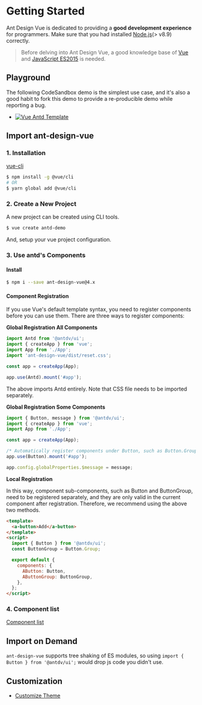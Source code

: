 # Getting Started

Ant Design Vue is dedicated to providing a **good development experience** for programmers. Make sure that you had installed [Node.js](https://nodejs.org/)(> v8.9) correctly.

> Before delving into Ant Design Vue, a good knowledge base of [Vue](https://www.vuejs.org/) and [JavaScript ES2015](http://babeljs.io/docs/learn-es2015/) is needed.

## Playground

The following CodeSandbox demo is the simplest use case, and it's also a good habit to fork this demo to provide a re-producible demo while reporting a bug.

- [![Vue Antd Template](https://codesandbox.io/static/img/play-codesandbox.svg)](https://codesandbox.io/s/agitated-franklin-1w72v)

## Import ant-design-vue

### 1. Installation

[vue-cli](https://github.com/vuejs/vue-cli)

```bash
$ npm install -g @vue/cli
# OR
$ yarn global add @vue/cli
```

### 2. Create a New Project

A new project can be created using CLI tools.

```bash
$ vue create antd-demo
```

And, setup your vue project configuration.

### 3. Use antd's Components

#### Install

```bash
$ npm i --save ant-design-vue@4.x
```

#### Component Registration

If you use Vue's default template syntax, you need to register components before you can use them. There are three ways to register components:

**Global Registration All Components**

```jsx
import Antd from '@antdv/ui';
import { createApp } from 'vue';
import App from './App';
import 'ant-design-vue/dist/reset.css';

const app = createApp(App);

app.use(Antd).mount('#app');
```

The above imports Antd entirely. Note that CSS file needs to be imported separately.

**Global Registration Some Components**

```jsx
import { Button, message } from '@antdv/ui';
import { createApp } from 'vue';
import App from './App';

const app = createApp(App);

/* Automatically register components under Button, such as Button.Group */
app.use(Button).mount('#app');

app.config.globalProperties.$message = message;
```

**Local Registration**

In this way, component sub-components, such as Button and ButtonGroup, need to be registered separately, and they are only valid in the current component after registration. Therefore, we recommend using the above two methods.

```html
<template>
  <a-button>Add</a-button>
</template>
<script>
  import { Button } from '@antdv/ui';
  const ButtonGroup = Button.Group;

  export default {
    components: {
      AButton: Button,
      AButtonGroup: ButtonGroup,
    },
  };
</script>
```

### 4. Component list

[Component list](https://github.com/vueComponent/ant-design-vue/blob/main/components/components.ts)

## Import on Demand

`ant-design-vue` supports tree shaking of ES modules, so using `import { Button } from '@antdv/ui';` would drop js code you didn't use.

## Customization

- [Customize Theme](/docs/vue/customize-theme)
